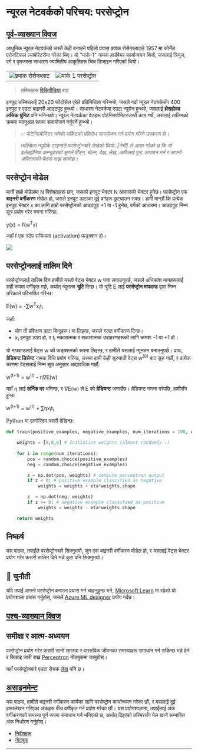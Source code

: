 <!--
CO_OP_TRANSLATOR_METADATA:
{
  "original_hash": "c34cbba802058b6fa267e1a294d4e510",
  "translation_date": "2025-09-23T07:21:48+00:00",
  "source_file": "lessons/3-NeuralNetworks/03-Perceptron/README.md",
  "language_code": "ne"
}
-->
# न्यूरल नेटवर्कको परिचय: परसेप्ट्रोन

## [पूर्व-व्याख्यान क्विज](https://ff-quizzes.netlify.app/en/ai/quiz/5)

आधुनिक न्यूरल नेटवर्कको जस्तै केही बनाउने पहिलो प्रयास फ्र्यांक रोसेनब्लाटले 1957 मा कोर्नेल एरोनटिकल ल्याबोरेटरीमा गरेका थिए। यो "मार्क-1" नामक हार्डवेयर कार्यान्वयन थियो, जसलाई त्रिभुज, वर्ग र वृतजस्ता साधारण ज्यामितीय आकृतिहरू चिन्न डिजाइन गरिएको थियो।

|      |      |
|--------------|-----------|
|<img src='images/Rosenblatt-wikipedia.jpg' alt='फ्र्यांक रोसेनब्लाट'/> | <img src='images/Mark_I_perceptron_wikipedia.jpg' alt='मार्क 1 परसेप्ट्रोन' />|

> तस्बिरहरू [विकिपीडिया](https://en.wikipedia.org/wiki/Perceptron) बाट

इनपुट तस्बिरलाई 20x20 फोटोसेल एरेले प्रतिनिधित्व गरिन्थ्यो, जसले गर्दा न्यूरल नेटवर्कसँग 400 इनपुट र एउटा बाइनरी आउटपुट हुन्थ्यो। साधारण नेटवर्कमा एउटा न्यूरोन हुन्थ्यो, जसलाई **थ्रेसहोल्ड लजिक युनिट** पनि भनिन्थ्यो। न्यूरल नेटवर्कका वेटहरू पोटेन्सियोमिटरजस्तै काम गर्थे, जसलाई तालिमको क्रममा म्यानुअल रूपमा समायोजन गर्नुपर्ने हुन्थ्यो।

> ✅ पोटेन्सियोमिटर भनेको सर्किटको प्रतिरोध समायोजन गर्न प्रयोग गरिने उपकरण हो।

> त्यतिबेला न्यूयोर्क टाइम्सले परसेप्ट्रोनबारे लेखेको थियो: *[नेभी] ले आशा गरेको छ कि यो इलेक्ट्रोनिक कम्प्युटरको भ्रूणले हिँड्न, बोल्न, देख्न, लेख्न, आफैंलाई पुन: उत्पादन गर्न र आफ्नो अस्तित्वको चेतना राख्न सक्नेछ।*

## परसेप्ट्रोन मोडेल

मानौं हाम्रो मोडेलमा N विशेषताहरू छन्, जसको इनपुट भेक्टर N आकारको भेक्टर हुनेछ। परसेप्ट्रोन एक **बाइनरी वर्गीकरण** मोडेल हो, जसले इनपुट डाटाका दुई वर्गहरू छुट्याउन सक्छ। हामी मान्छौं कि प्रत्येक इनपुट भेक्टर x का लागि हाम्रो परसेप्ट्रोनको आउटपुट +1 वा -1 हुनेछ, वर्गको आधारमा। आउटपुट निम्न सूत्र प्रयोग गरेर गणना गरिन्छ:

y(x) = f(w<sup>T</sup>x)

जहाँ f एक स्टेप सक्रियता (activation) फङ्क्शन हो।

<!-- img src="http://www.sciweavers.org/tex2img.php?eq=f%28x%29%20%3D%20%5Cbegin%7Bcases%7D%0A%20%20%20%20%20%20%20%20%20%2B1%20%26%20x%20%5Cgeq%200%20%5C%5C%0A%20%20%20%20%20%20%20%20%20-1%20%26%20x%20%3C%200%0A%20%20%20%20%20%20%20%5Cend%7Bcases%7D%20%5C%5C%0A&bc=White&fc=Black&im=jpg&fs=12&ff=arev&edit=0" align="center" border="0" alt="f(x) = \begin{cases} +1 & x \geq 0 \\ -1 & x < 0 \end{cases} \\" width="154" height="50" / -->
<img src="images/activation-func.png"/>

## परसेप्ट्रोनलाई तालिम दिने

परसेप्ट्रोनलाई तालिम दिन हामीले यस्तो वेट्स भेक्टर w पत्ता लगाउनुपर्छ, जसले अधिकांश मानहरूलाई सही रूपमा वर्गीकृत गर्छ, अर्थात् न्यूनतम **त्रुटि** दिन्छ। यो त्रुटि E लाई **परसेप्ट्रोन मापदण्ड** द्वारा निम्न तरिकाले परिभाषित गरिन्छ:

E(w) = -&sum;w<sup>T</sup>x<sub>i</sub>t<sub>i</sub>

जहाँ:

* योग ती प्रशिक्षण डाटा बिन्दुहरू i मा लिइन्छ, जसले गलत वर्गीकरण दिन्छ।
* x<sub>i</sub> इनपुट डाटा हो, र t<sub>i</sub> नकारात्मक र सकारात्मक उदाहरणहरूको लागि क्रमशः -1 वा +1 हो।

यो मापदण्डलाई वेट्स w को फङ्क्शनको रूपमा लिइन्छ, र हामीले यसलाई न्यूनतम बनाउनुपर्छ। प्रायः, **ग्रेडियन्ट डिसेन्ट** नामक विधि प्रयोग गरिन्छ, जसमा हामी केही सुरुवाती वेट्स w<sup>(0)</sup> बाट सुरु गर्छौं, र प्रत्येक चरणमा वेट्सलाई निम्न सूत्र अनुसार अद्यावधिक गर्छौं:

w<sup>(t+1)</sup> = w<sup>(t)</sup> - &eta;&nabla;E(w)

यहाँ &eta; लाई **लर्निङ दर** भनिन्छ, र &nabla;E(w) ले E को **ग्रेडियन्ट** जनाउँछ। ग्रेडियन्ट गणना गरेपछि, हामीसँग हुन्छ:

w<sup>(t+1)</sup> = w<sup>(t)</sup> + &sum;&eta;x<sub>i</sub>t<sub>i</sub>

Python मा एल्गोरिदम यसरी देखिन्छ:

```python
def train(positive_examples, negative_examples, num_iterations = 100, eta = 1):

    weights = [0,0,0] # Initialize weights (almost randomly :)
        
    for i in range(num_iterations):
        pos = random.choice(positive_examples)
        neg = random.choice(negative_examples)

        z = np.dot(pos, weights) # compute perceptron output
        if z < 0: # positive example classified as negative
            weights = weights + eta*weights.shape

        z  = np.dot(neg, weights)
        if z >= 0: # negative example classified as positive
            weights = weights - eta*weights.shape

    return weights
```


## निष्कर्ष

यस पाठमा, तपाईंले परसेप्ट्रोनबारे सिक्नुभयो, जुन एक बाइनरी वर्गीकरण मोडेल हो, र यसलाई वेट्स भेक्टर प्रयोग गरेर कसरी तालिम दिने भन्ने कुरा पनि सिक्नुभयो।

## 🚀 चुनौती

यदि तपाईं आफ्नो परसेप्ट्रोन बनाउन प्रयास गर्न चाहनुहुन्छ भने, [Microsoft Learn](https://docs.microsoft.com/en-us/azure/machine-learning/component-reference/two-class-averaged-perceptron?WT.mc_id=academic-77998-cacaste) मा रहेको यो प्रयोगशाला प्रयास गर्नुहोस्, जसले [Azure ML designer](https://docs.microsoft.com/en-us/azure/machine-learning/concept-designer?WT.mc_id=academic-77998-cacaste) प्रयोग गर्दछ।

## [पश्च-व्याख्यान क्विज](https://ff-quizzes.netlify.app/en/ai/quiz/6)

## समीक्षा र आत्म-अध्ययन

परसेप्ट्रोन प्रयोग गरेर कसरी सानो समस्या र वास्तविक जीवनका समस्याहरू समाधान गर्न सकिन्छ भन्ने हेर्न र सिकाइ जारी राख्न [Perceptron](Perceptron.ipynb) नोटबुकमा जानुहोस्।

यहाँ परसेप्ट्रोनबारे एउटा रोचक [लेख](https://towardsdatascience.com/what-is-a-perceptron-basics-of-neural-networks-c4cfea20c590) पनि छ।

## [असाइनमेन्ट](lab/README.md)

यस पाठमा, हामीले बाइनरी वर्गीकरण कार्यका लागि परसेप्ट्रोन कार्यान्वयन गरेका छौं, र यसलाई दुई हस्तलेखन गरिएका अंकहरू बीच वर्गीकृत गर्न प्रयोग गरेका छौं। यस प्रयोगशालामा, तपाईंलाई अंक वर्गीकरणको समस्या पूर्ण रूपमा समाधान गर्न भनिएको छ, अर्थात् दिइएको तस्बिरसँग मेल खाने सम्भावित अंक निर्धारण गर्नुहोस्।

* [निर्देशहरू](lab/README.md)
* [नोटबुक](lab/PerceptronMultiClass.ipynb)

---

